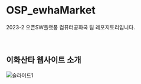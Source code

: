 # OSP_ewhaMarket
2023-2 오픈SW플랫폼 컴퓨터공화국 팀 레포지토리입니다.
<br>
<br>
<br>

## 이화산타 웹사이트 소개
![슬라이드1](./ppt_images/슬라이드0003.png)
